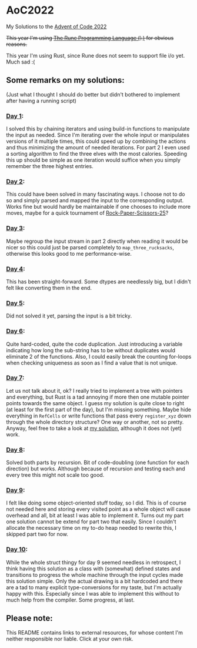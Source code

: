 # AoC2022
My Solutions to the [Advent of Code 2022](https://adventofcode.com/)

~~This year I'm using [The Rune Programming Language (ᚣ)](https://github.com/google/rune) for obvious reasons.~~

This year I'm using Rust, since Rune does not seem to support file i/o yet. Much sad :(

## Some remarks on my solutions:
(Just what I thought I should do better but didn't bothered to implement after having a running script)

### [Day 1](https://github.com/RuneDominik/AoC2022/blob/main/src/elf/calories.rs):
I solved this by chaining iterators and using build-in functions to manipulate the input as needed. Since I'm iterating over the whole input or manipulates versions of it multiple times, this could speed up by combining the actions and thus minimizing the amount of needed iterations. For part 2 I even used a sorting algorithm to find the three elves with the most calories. Speeding this up should be simple as one iteration would suffice when you simply remember the three highest entries.

### [Day 2](https://github.com/RuneDominik/AoC2022/blob/main/src/elf/camp.rs):
This could have been solved in many fascinating ways. I choose not to do so and simply parsed and mapped the input to the corresponding output. Works fine but would hardly be maintainable if one chooses to include more moves, maybe for a quick tournament of [Rock-Paper-Scissors-25](https://umop.com/rps25.htm)?

### [Day 3](https://github.com/RuneDominik/AoC2022/blob/main/src/elf/rucksacks.rs):
Maybe regroup the input stream in part 2 directly when reading it would be nicer so this could just be parsed completely to `map_three_rucksacks`, otherwise this looks good to me performance-wise.

### [Day 4](https://github.com/RuneDominik/AoC2022/blob/main/src/elf/cleanup.rs):
This has been straight-forward. Some dtypes are needlessly big, but I didn't felt like converting them in the end.

### [Day 5](https://github.com/RuneDominik/AoC2022/blob/main/src/elf/stacking.rs):
Did not solved it yet, parsing the input is a bit tricky.

### [Day 6](https://github.com/RuneDominik/AoC2022/blob/main/src/comms/msg.rs):
Quite hard-coded, quite the code duplication. Just introducing a variable indicating how long the sub-string has to be without duplicates would eliminate 2 of the functions. Also, I could easily break the counting for-loops when checking uniqueness as soon as I find a value that is not unique.

### [Day 7](https://github.com/RuneDominik/AoC2022/blob/main/src/comms/dirs.rs):
Let us not talk about it, ok? I really tried to implement a tree with pointers and everything, but Rust is a tad annoying if more then one mutable pointer points towards the same object. I guess my solution is quite close to right (at least for the first part of the day), but I'm missing something. Maybe hide everything in `RefCells` or write functions that pass every `register_xyz` down through the whole directory structure? One way or another, not so pretty. Anyway, feel free to take a look at [my solution](https://github.com/RuneDominik/AoC2022/blob/main/src/comms/dirs.rs), although it does not (yet) work.

### [Day 8](https://github.com/RuneDominik/AoC2022/blob/main/src/fauna/trees.rs):
Solved both parts by recursion. Bit of code-doubling (one function for each direction) but works. Although because of recursion and testing each and every tree this might not scale too good.

### [Day 9](https://github.com/RuneDominik/AoC2022/blob/main/src/surroundings/bridge.rs):
I felt like doing some object-oriented stuff today, so I did. This is of course not needed here and storing every visited point as a whole object will cause overhead and all, bit at least I was able to implement it. Turns out my part one solution cannot be extend for part two that easily. Since I couldn't allocate the necessary time on my to-do heap needed to rewrite this, I skipped part two for now.

### [Day 10](https://github.com/RuneDominik/AoC2022/blob/main/src/comms/crt.rs):
While the whole struct thingy for day 9 seemed needless in retrospect, I think having this solution as a class with (somewhat) defined states and transitions to progress the whole machine through the input cycles made this solution simple. Only the actual drawing is a bit hardcoded and there are a tad to many explicit type-conversions for my taste, but I'm actually happy with this. Especially since I was able to implement this without to much help from the compiler. Some progress, at last.

## Please note:
This README contains links to external resources, for whose content I'm neither responsible nor liable. Click at your own risk.
